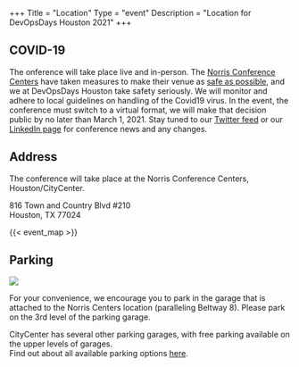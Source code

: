 +++
Title = "Location"
Type = "event"
Description = "Location for DevOpsDays Houston 2021"
+++

<div class="row">
  <div class="alert alert-info" role="alert">
    <h2>COVID-19</h2>
    <p>The onference will take place live and in-person. The <a href="http://norriscenters.com/">Norris Conference Centers</a> have taken measures to make their venue as <a HREF="http://norriscenters.com/wp-content/uploads/2020/05/NCC_COVID19_OpeningGuidelines.pdf">safe as possible</a>, and we at DevOpsDays Houston take safety seriously.  We will monitor and adhere to local guidelines on handling of the Covid19 virus.  In the event, the conference must switch to a virtual format, we will make that decision public by no later than March 1, 2021. Stay tuned to our <A HREF="https://twitter.com/DevOpsDaysHTown">Twitter feed</A> or our <A HREF="https://www.linkedin.com/company/devopsdays-houston">LinkedIn page</A> for conference news and any changes.
  </div>
</div>

<h2>Address</h2>
The conference will take place at the Norris Conference Centers, Houston/CityCenter. <p/>

816 Town and Country Blvd #210<br/>
Houston, TX 77024 <br/>

<!-- Uncomment this only if you have set the coordinates for your location in the config yaml. Get Latitude and Longitude of a Point: http://itouchmap.com/latlong.html -->
{{< event_map >}}

<p/>

<h2>Parking</h2>

<img style="float: center-justified; max-width: 600px" src="/events/2019-houston/norris-center-parking.jpg">

For your convenience, we encourage you to park in the garage that is attached to the Norris Centers location (paralleling Beltway 8). Please park on the 3rd level of the parking garage. <br/>

CityCenter has several other parking garages, with free parking available on the upper levels of garages.<br/>
Find out about all available parking options <a href="https://citycentrehouston.com/parking/">here</a>.